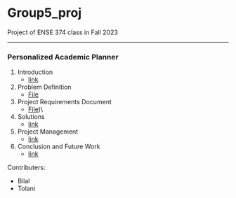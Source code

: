 # Group5_proj
Project of ENSE 374 class in Fall 2023

---

### Personalized Academic Planner

1. Introduction
	- [link](https://www.example.com)
2. Problem Definition
	- [File](https://github.com/ENSE374-F23/group5_proj/blob/main/Business_Case.docx)
3. Project Requirements Document
	- [File](https://github.com/ENSE374-F23/group5_proj/blob/main/Documents/Project_Requirements_Document.docx))\
4. Solutions
	- [link](https://www.example.com)
5. Project Management
	- [link](https://www.example.com)
6. Conclusion and Future Work
	- [link](https://www.example.com)

Contributers:
- Bilal
- Tolani
